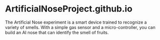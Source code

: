 # ArtificialNoseProject.github.io
The Artificial Nose experiment is a smart device trained to recognize a variety of smells. With a simple gas sensor and a micro-controller, you can build an AI nose that can identify the smell of fruits.
